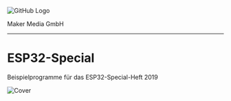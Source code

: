 ![GitHub Logo](http://www.heise.de/make/icons/make_logo.png)

Maker Media GmbH
*** 

# ESP32-Special
Beispielprogramme für das ESP32-Special-Heft 2019

![Cover](https://github.com/MakeMagazinDE/ESP32-Special/blob/master/preview.png)
